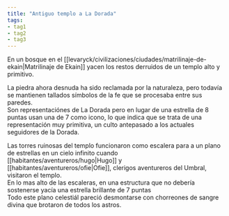 ```yaml
---
title: "Antiguo templo a La Dorada" 
tags: 
- tag1 
- tag2
- tag3
---
```


En un bosque en el [[levaryck/civilizaciones/ciudades/matrilinaje-de-ekain|Matrilinaje de Ekain]] yacen los restos derruidos de un templo alto y primitivo.
  
La piedra ahora desnuda ha sido reclamada por la naturaleza, pero todavía se mantienen tallados símbolos de la fe que se procesaba entre sus paredes.  
Son representaciónes de La Dorada pero en lugar de una estrella de 8 puntas usan una de 7 como icono, lo que indica que se trata de una representación muy primitiva, un culto antepasado a los actuales seguidores de la Dorada.  
  
  
Las torres ruinosas del templo funcionaron como escalera para a un plano de estrellas en un cielo infinito cuando [[habitantes/aventureros/hugo|Hugo]] y [[habitantes/aventureros/ofie|Ofie]], clerigos aventureros del Umbral, visitaron el templo.  
En lo mas alto de las escaleras, en una estructura que no debería sostenerse yacía una estrella brillante de 7 puntas  
Todo este plano celestiál pareció desmontarse con chorreones de sangre divina que brotaron de todos los astros.